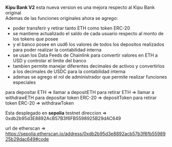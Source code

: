 **Kipu Bank V2** esta nueva version es una mejora respecto al Kipu Bank original  
Ademas de las funciones originales ahora se agrego:
- poder transferir y retirar tanto ETH como token ERC-20
- se mantiene actualizado el saldo de cada usuario respecto al monto de los tokens que posee
- y el banco posee en usd6 los valores de todos los depositos realizados para poder realizar la contabilidad interna
- se usan los Data Feeds de Chainlink para convertir valores en ETH a USD y controlar el límite del banco
- tambien permite manejar diferentes decimales de activos y convertirlos a los decimales de USDC para la contabilidad interna
- ademas se agrego el rol de administrador que permite realizar funciones especiales

para depositar ETH => llamar a depositETH
para retirar ETH => llamar a withdrawETH
para depositar token ERC-20 => depositToken
para retirar token ERC-20 => withdrawToken

Esta desplegado en **sepolia** testnet
direccion => 0xdb2b95d3E8892AcB57B3f6FB5598925B29dAC649

url de etherscan =>
https://sepolia.etherscan.io/address/0xdb2b95d3e8892acb57b3f6fb5598925b29dac649#code
